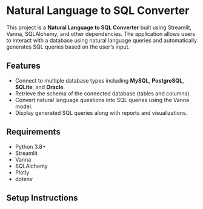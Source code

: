
# Natural Language to SQL Converter

This project is a **Natural Language to SQL Converter** built using Streamlit, Vanna, SQLAlchemy, and other dependencies. The application allows users to interact with a database using natural language queries and automatically generates SQL queries based on the user’s input.

## Features

- Connect to multiple database types including **MySQL**, **PostgreSQL**, **SQLite**, and **Oracle**.
- Retrieve the schema of the connected database (tables and columns).
- Convert natural language questions into SQL queries using the Vanna model.
- Display generated SQL queries along with reports and visualizations.

## Requirements

- Python 3.8+
- Streamlit
- Vanna
- SQLAlchemy
- Plotly
- dotenv

## Setup Instructions


